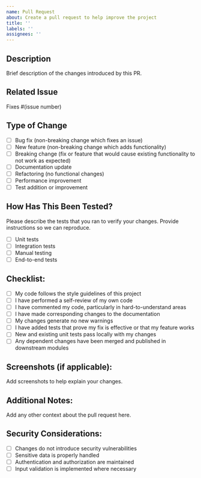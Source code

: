 ```yaml
---
name: Pull Request
about: Create a pull request to help improve the project
title: ''
labels: ''
assignees: ''
---
```


## Description
Brief description of the changes introduced by this PR.

## Related Issue
Fixes #(issue number)

## Type of Change
- [ ] Bug fix (non-breaking change which fixes an issue)
- [ ] New feature (non-breaking change which adds functionality)
- [ ] Breaking change (fix or feature that would cause existing functionality to not work as expected)
- [ ] Documentation update
- [ ] Refactoring (no functional changes)
- [ ] Performance improvement
- [ ] Test addition or improvement

## How Has This Been Tested?
Please describe the tests that you ran to verify your changes. Provide instructions so we can reproduce.

- [ ] Unit tests
- [ ] Integration tests
- [ ] Manual testing
- [ ] End-to-end tests

## Checklist:
- [ ] My code follows the style guidelines of this project
- [ ] I have performed a self-review of my own code
- [ ] I have commented my code, particularly in hard-to-understand areas
- [ ] I have made corresponding changes to the documentation
- [ ] My changes generate no new warnings
- [ ] I have added tests that prove my fix is effective or that my feature works
- [ ] New and existing unit tests pass locally with my changes
- [ ] Any dependent changes have been merged and published in downstream modules

## Screenshots (if applicable):
Add screenshots to help explain your changes.

## Additional Notes:
Add any other context about the pull request here.

## Security Considerations:
- [ ] Changes do not introduce security vulnerabilities
- [ ] Sensitive data is properly handled
- [ ] Authentication and authorization are maintained
- [ ] Input validation is implemented where necessary